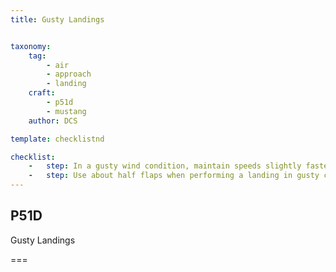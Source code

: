 ```yaml
---
title: Gusty Landings 


taxonomy:
    tag:
        - air
        - approach
        - landing
    craft:
        - p51d
        - mustang
    author: DCS

template: checklistnd

checklist:
    -   step: In a gusty wind condition, maintain speeds slightly faster than normal to minimize the likelihood of a sudden loss of lift between wind gusts. Watch for the effect of gust on the aircraft. The gust tends to have a ballooning effect. Then, when the gust quits, the aircraft may drop as lift is reduced, resulting in an impact with the ground. 
    -   step: Use about half flaps when performing a landing in gusty conditions. 
---
```


## P51D 
Gusty Landings   

===


